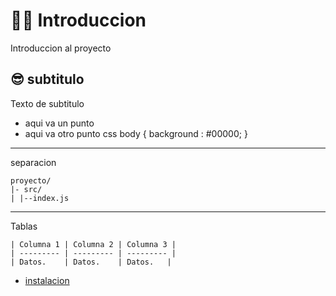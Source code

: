# 😶‍🌫 Introduccion

Introduccion al proyecto

## 😎 subtitulo 

Texto de subtitulo 
- aqui va un punto 
- aqui va otro punto
css
body {
    background : #00000;
}

---
separacion 

```plaintext
proyecto/
|- src/
| |--index.js
```

---

Tablas
```plaintext
| Columna 1 | Columna 2 | Columna 3 |
| --------- | --------- | --------- |
| Datos.    | Datos.    | Datos.   |
```

- [instalacion](Instalacion.md)